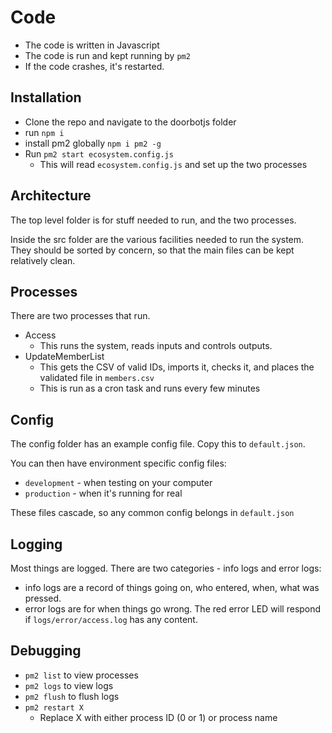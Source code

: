 # Code
- The code is written in Javascript
- The code is run and kept running by `pm2`
- If the code crashes, it's restarted.


## Installation
- Clone the repo and navigate to the doorbotjs folder
- run `npm i`
- install pm2 globally `npm i pm2 -g`
- Run `pm2 start ecosystem.config.js`
  - This will read `ecosystem.config.js` and set up the two processes


## Architecture
The top level folder is for stuff needed to run, and the two processes.

Inside the src folder are the various facilities needed to run the system. They should be sorted by concern, so that the main files can be kept relatively clean.

## Processes
There are two processes that run.
* Access
  * This runs the system, reads inputs and controls outputs.
* UpdateMemberList
  * This gets the CSV of valid IDs, imports it, checks it, and places the validated file in `members.csv`
  * This is run as a cron task and runs every few minutes

  
## Config
The config folder has an example config file. Copy this to `default.json`. 

You can then have environment specific config files:
- `development` - when testing on your computer
- `production` - when it's running for real

These files cascade, so any common config belongs in `default.json`

## Logging
Most things are logged. There are two categories - info logs and error logs:
- info logs are a record of things going on, who entered, when, what was pressed.
- error logs are for when things go wrong. The red error LED will respond if `logs/error/access.log` has any content.

## Debugging
- `pm2 list` to view processes
- `pm2 logs` to view logs
- `pm2 flush` to flush logs
- `pm2 restart X`
  - Replace X with either process ID (0 or 1) or process name